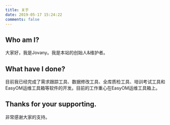 ```yaml
---
title: 关于
date: 2019-05-17 15:24:22
comments: false
---
```


## Who am I?

大家好，我是Jovany。我是本站的创始人&维护者。

## What have I done?

目前我已经完成了需求跟踪工具、数据修改工具、全库质检工具、培训考试工具和EasyOM运维工具箱等软件的开发。目前的工作重心在EasyOM运维工具箱上。

## Thanks for your supporting.

非常感谢大家的支持。